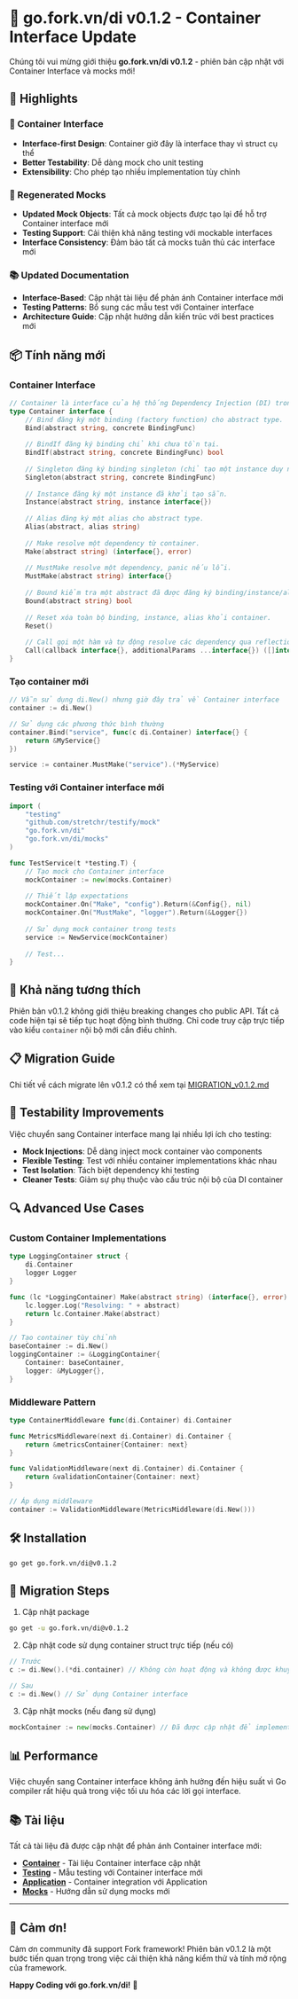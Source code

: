 # 🚀 go.fork.vn/di v0.1.2 - Container Interface Update

Chúng tôi vui mừng giới thiệu **go.fork.vn/di v0.1.2** - phiên bản cập nhật với Container Interface và mocks mới!

## 🌟 Highlights

### 🔄 Container Interface
- **Interface-first Design**: Container giờ đây là interface thay vì struct cụ thể
- **Better Testability**: Dễ dàng mock cho unit testing
- **Extensibility**: Cho phép tạo nhiều implementation tùy chỉnh

### 🧪 Regenerated Mocks
- **Updated Mock Objects**: Tất cả mock objects được tạo lại để hỗ trợ Container interface mới
- **Testing Support**: Cải thiện khả năng testing với mockable interfaces
- **Interface Consistency**: Đảm bảo tất cả mocks tuân thủ các interface mới

### 📚 Updated Documentation
- **Interface-Based**: Cập nhật tài liệu để phản ánh Container interface mới
- **Testing Patterns**: Bổ sung các mẫu test với Container interface
- **Architecture Guide**: Cập nhật hướng dẫn kiến trúc với best practices mới

## 📦 Tính năng mới

### Container Interface

```go
// Container là interface của hệ thống Dependency Injection (DI) trong Fork framework.
type Container interface {
    // Bind đăng ký một binding (factory function) cho abstract type.
    Bind(abstract string, concrete BindingFunc)
    
    // BindIf đăng ký binding chỉ khi chưa tồn tại.
    BindIf(abstract string, concrete BindingFunc) bool
    
    // Singleton đăng ký binding singleton (chỉ tạo một instance duy nhất).
    Singleton(abstract string, concrete BindingFunc)
    
    // Instance đăng ký một instance đã khởi tạo sẵn.
    Instance(abstract string, instance interface{})
    
    // Alias đăng ký một alias cho abstract type.
    Alias(abstract, alias string)
    
    // Make resolve một dependency từ container.
    Make(abstract string) (interface{}, error)
    
    // MustMake resolve một dependency, panic nếu lỗi.
    MustMake(abstract string) interface{}
    
    // Bound kiểm tra một abstract đã được đăng ký binding/instance/alias chưa.
    Bound(abstract string) bool
    
    // Reset xóa toàn bộ binding, instance, alias khỏi container.
    Reset()
    
    // Call gọi một hàm và tự động resolve các dependency qua reflection.
    Call(callback interface{}, additionalParams ...interface{}) ([]interface{}, error)
}
```

### Tạo container mới

```go
// Vẫn sử dụng di.New() nhưng giờ đây trả về Container interface
container := di.New()

// Sử dụng các phương thức bình thường
container.Bind("service", func(c di.Container) interface{} {
    return &MyService{}
})

service := container.MustMake("service").(*MyService)
```

### Testing với Container interface mới

```go
import (
    "testing"
    "github.com/stretchr/testify/mock"
    "go.fork.vn/di"
    "go.fork.vn/di/mocks"
)

func TestService(t *testing.T) {
    // Tạo mock cho Container interface
    mockContainer := new(mocks.Container)
    
    // Thiết lập expectations
    mockContainer.On("Make", "config").Return(&Config{}, nil)
    mockContainer.On("MustMake", "logger").Return(&Logger{})
    
    // Sử dụng mock container trong tests
    service := NewService(mockContainer)
    
    // Test...
}
```

## 🚦 Khả năng tương thích

Phiên bản v0.1.2 không giới thiệu breaking changes cho public API. Tất cả code hiện tại sẽ tiếp tục hoạt động bình thường. Chỉ code truy cập trực tiếp vào kiểu `container` nội bộ mới cần điều chỉnh.

## 📋 Migration Guide

Chi tiết về cách migrate lên v0.1.2 có thể xem tại [MIGRATION_v0.1.2.md](MIGRATION_v0.1.2.md)

## 🧪 Testability Improvements

Việc chuyển sang Container interface mang lại nhiều lợi ích cho testing:

- **Mock Injections**: Dễ dàng inject mock container vào components
- **Flexible Testing**: Test với nhiều container implementations khác nhau  
- **Test Isolation**: Tách biệt dependency khi testing
- **Cleaner Tests**: Giảm sự phụ thuộc vào cấu trúc nội bộ của DI container

## 🔍 Advanced Use Cases

### Custom Container Implementations

```go
type LoggingContainer struct {
    di.Container
    logger Logger
}

func (lc *LoggingContainer) Make(abstract string) (interface{}, error) {
    lc.logger.Log("Resolving: " + abstract)
    return lc.Container.Make(abstract)
}

// Tạo container tùy chỉnh
baseContainer := di.New()
loggingContainer := &LoggingContainer{
    Container: baseContainer,
    logger: &MyLogger{},
}
```

### Middleware Pattern

```go
type ContainerMiddleware func(di.Container) di.Container

func MetricsMiddleware(next di.Container) di.Container {
    return &metricsContainer{Container: next}
}

func ValidationMiddleware(next di.Container) di.Container {
    return &validationContainer{Container: next}
}

// Áp dụng middleware
container := ValidationMiddleware(MetricsMiddleware(di.New()))
```

## 🛠️ Installation

```bash
go get go.fork.vn/di@v0.1.2
```

## 🔄 Migration Steps

1. Cập nhật package
```bash
go get -u go.fork.vn/di@v0.1.2
```

2. Cập nhật code sử dụng container struct trực tiếp (nếu có)
```go
// Trước
c := di.New().(*di.container) // Không còn hoạt động và không được khuyến nghị

// Sau
c := di.New() // Sử dụng Container interface
```

3. Cập nhật mocks (nếu đang sử dụng)
```go
mockContainer := new(mocks.Container) // Đã được cập nhật để implement Container interface mới
```

## 📊 Performance

Việc chuyển sang Container interface không ảnh hưởng đến hiệu suất vì Go compiler rất hiệu quả trong việc tối ưu hóa các lời gọi interface.

## 📚 Tài liệu

Tất cả tài liệu đã được cập nhật để phản ánh Container interface mới:

- **[Container](docs/container.md)** - Tài liệu Container interface cập nhật
- **[Testing](docs/testing.md)** - Mẫu testing với Container interface mới
- **[Application](docs/application.md)** - Container integration với Application
- **[Mocks](docs/mocks.md)** - Hướng dẫn sử dụng mocks mới

---

## 🎉 Cảm ơn!

Cảm ơn community đã support Fork framework! Phiên bản v0.1.2 là một bước tiến quan trọng trong việc cải thiện khả năng kiểm thử và tính mở rộng của framework.

**Happy Coding với go.fork.vn/di!** 🚀
